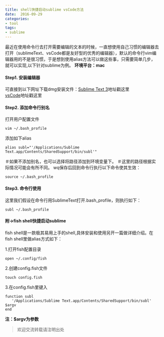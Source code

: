 ```yaml
---
title: shell快捷启动sublime vsCode方法
date:  2016-09-29
categories: 
- tool
tags: 
- sublime 
---
```

最近在使用命令行去打开需要编辑的文本的时候，一直想使用自己习惯的编辑器去打开（sublimeText、vsCode都是友好型的优秀的编辑器），默认的命令行vim编辑器用的不是很习惯，于是想到使用alias方法可以做这些事，只需要简单几步，就可以实现,以下针对sublime为例。
**环境平台：mac**
<!--more-->
#### Step1. 安装编辑器
可直接到以下网址下载dmg安装文件：[Sublime Text 3](https://www.sublimetext.com/)地址戳这里  
[vsCode](https://code.visualstudio.com/)地址戳这里

#### Step2. 添加命令行别名

打开用户配置文件
```
vim ~/.bash_profile 
```

添加如下alias
```
alias subl="'/Applications/Sublime Text.app/Contents/SharedSupport/bin/subl'" 
```

＃如果不添加别名，也可以选择将路径添加到环境变量下。
＃这里的路径根据实际情况可能会有所不同。
wq保存后回到命令行执行以下命令使其生效：
```
source ~/.bash_profile 
```

#### Step3. 命令行使用
这里我们假设在命令行用SublimeText打开.bash_profile，则执行如下：
```
subl ~/.bash_profile
```


#### 附->fish shell快捷启动sublime
fish shell是一款极其易用上手的shell,具体安装和使用另开一篇做详细介绍。在fish shell里做alias方式如下：

1.打开fish配置目录
```
open ~/.config/fish
```

2.创建config.fish文件
```
touch config.fish
```

3.在config.fish里键入
```
function subl
   '/Applications/Sublime Text.app/Contents/SharedSupport/bin/subl' $argv
end
```
**注：$argv为参数**
>欢迎交流转载请注明出处